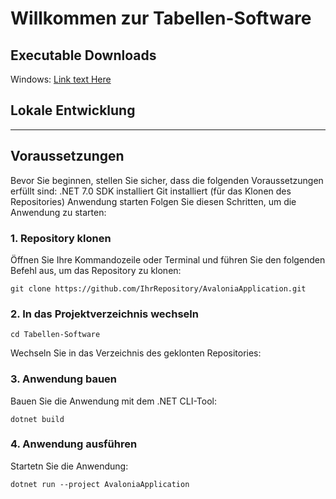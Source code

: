 # Willkommen zur Tabellen-Software

## Executable Downloads
Windows: [Link text Here](https://link-url-here.org)

## Lokale Entwicklung
--------------
## Voraussetzungen
Bevor Sie beginnen, stellen Sie sicher, dass die folgenden Voraussetzungen erfüllt sind:
.NET 7.0 SDK installiert
Git installiert (für das Klonen des Repositories)
Anwendung starten
Folgen Sie diesen Schritten, um die Anwendung zu starten:
### 1. Repository klonen

Öffnen Sie Ihre Kommandozeile oder Terminal und führen Sie den folgenden Befehl aus, um das Repository zu klonen:

`git clone https://github.com/IhrRepository/AvaloniaApplication.git`

### 2. In das Projektverzeichnis wechseln

`cd Tabellen-Software`

Wechseln Sie in das Verzeichnis des geklonten Repositories:

### 3. Anwendung bauen

Bauen Sie die Anwendung mit dem .NET CLI-Tool:

`dotnet build`

### 4. Anwendung ausführen

Startetn Sie die Anwendung:

`dotnet run --project AvaloniaApplication`


